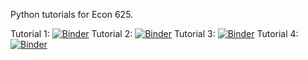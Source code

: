 Python tutorials for Econ 625.

Tutorial 1: [![Binder](https://mybinder.org/badge_logo.svg)](https://mybinder.org/v2/gh/mpleung/Python_tutorials/master?filepath=1-basics.ipynb)
Tutorial 2: [![Binder](https://mybinder.org/badge_logo.svg)](https://mybinder.org/v2/gh/mpleung/Python_tutorials/master?filepath=2-numpy.ipynb)
Tutorial 3: [![Binder](https://mybinder.org/badge_logo.svg)](https://mybinder.org/v2/gh/mpleung/Python_tutorials/master?filepath=3-matplotlib.ipynb)
Tutorial 4: [![Binder](https://mybinder.org/badge_logo.svg)](https://mybinder.org/v2/gh/mpleung/Python_tutorials/master?filepath=4-networkx.ipynb)
